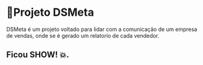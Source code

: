 # 📃Projeto DSMeta

DSMeta é um projeto voltado para lidar com a comunicação de um empresa de vendas, onde se é gerado um relatorio de cada vendedor.

## Ficou SHOW! 💥.
